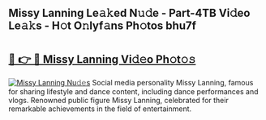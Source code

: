 ## Missy Lanning Le𝚊𝚔ed N𝚞𝚍e - Part-4TB Vi𝚍eo Le𝚊𝚔s - H𝚘t O𝚗lyf𝚊ns Ph𝚘tos bhu7f

# <h2><a href="http://hf92c5.feru.top/?c=Missy+Lanning">🔗 👉 🔴 Missy Lanning Vi𝚍𝚎o Ph𝚘t𝚘𝚜</a></h2>

[![Missy Lanning Nu𝚍𝚎s](https://i.imgur.com/0TWrTi3.gif)](http://hf92c5.feru.top/?c=Missy+Lanning)
Social media personality Missy Lanning, famous for sharing lifestyle and dance content, including dance performances and vlogs. Renowned public figure Missy Lanning, celebrated for their remarkable achievements in the field of entertainment. 
